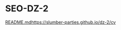 # SEO-DZ-2
[README.md](https://slumber-parties.github.io/dz-2/cv)https://slumber-parties.github.io/dz-2/cv

